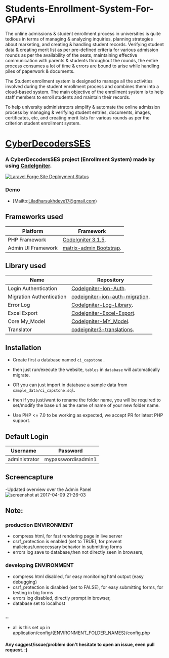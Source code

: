 # Students-Enrollment-System-For-GPArvi
The online admissions &amp; student enrollment process in universities is quite tedious in terms of managing &amp; analyzing inquiries, planning strategies about marketing, and creating &amp; handling student records. Verifying student data &amp; creating merit list as per pre-defined criteria for various admission rounds as per the availability of the seats, maintaining effective communication with parents & students throughout the rounds, the entire process consumes a lot of time & errors are bound to arise while handling piles of paperwork & documents.

The Student enrollment system is designed to manage all the activities involved during the student enrollment process and combines them into a cloud-based system. The main objective of the enrollment system is to help staff members to enroll students and maintain their records.

To help university administrators simplify & automate the online admission process by managing & verifying student entries, documents, images, certificates, etc, and creating merit lists for various rounds as per the criterion student enrollment system.
#  [CyberDecodersSES]((https://github.com/Liladhar-s/Students-Enrollment-System-For-GPArvi/))
### A CyberDecodersSES project (Enrollment System) made by using [CodeIgniter](http://codeigniter.com).

[![Laravel Forge Site Deployment Status](https://img.shields.io/endpoint?url=https%3A%2F%2Fforge.laravel.com%2Fsite-badges%2F2b682308-d55a-4064-a816-c8d5151c0366%3Fdate%3D1&style=plastic)](https://forge.laravel.com)

### Demo 

- [Mailto:Liladharsukhdeve17@gmail.com)

## Frameworks used
| Platform           | Framework                                                       |
|--------------------|-----------------------------------------------------------------|
| PHP Framework      | [CodeIgniter 3.1.5](http://codeigniter.com).                    |
| Admin UI Framework | [matrix-admin Bootstrap](http://matrixadmin.themedesigner.in/). |

## Library used


| Name                     | Repository                                                                                     |
|--------------------------|------------------------------------------------------------------------------------------------|
| Login Authentication     | [CodeIgniter-Ion-Auth](https://github.com/benedmunds/CodeIgniter-Ion-Auth).                    |
| Migration Authentication | [codeigniter-ion-auth-migration](https://github.com/iamfiscus/codeigniter-ion-auth-migration). |
| Error Log                | [CodeIgniter-Log-Library](https://github.com/appleboy/CodeIgniter-Log-Library).                |
| Excel Export             | [Codeigniter-Excel-Export](https://github.com/jiji262/Codeigniter-Excel-Export).               |
| Core My_Model            | [CodeIgniter-MY_Model](https://github.com/avenirer/CodeIgniter-MY_Model).                      |
| Translator               | [codeigniter3-translations](https://github.com/bcit-ci/codeigniter3-translations).             |

## Installation

- Create first a database named ``ci_capstone`` .
- then just run/execute the website, ``tables`` in ``database`` will automatically migrate.

- OR you can just import in database a sample data from ``sample_data/ci_capstone.sql``.

- then if you just/want to rename the folder name, you will be required to set/modify the base url as the same of name of your new folder name.

- Use PHP <= 7.0 to be working as expected, we accept PR for latest PHP support.

## Default Login

| Username      | Password           |
|---------------|--------------------|
| administrator | mypasswordisadmin1 |

## Screencapture
-Updated overview over the Admin Panel
![screenshot at 2017-04-09 21-26-03](https://cloud.githubusercontent.com/assets/8251344/24837640/50a98c44-1d6b-11e7-95b8-11c754f8c81d.png)

## Note:
### production ENVIRONMENT 
- compress html, for fast rendering page in live server 
- csrf_protection is enabled (set to TRUE), for prevent malicious/unnecessary behavior in submitting forms
- errors log save to database,then not directly seen in browsers,

### developing ENVIRONMENT
- compress html disabled, for easy monitoring html output (easy debugging)
- csrf_protection is disabled (set to FALSE), for easy submitting forms, for testing in big forms
- errors log disabled, directly prompt in browser,
- database set to localhost 

### ..
- all is this set up in application/config/{ENVIRONMENT_FOLDER_NAMES}/config.php


#### Any suggest/issue/problem don't hesitate to open an issue, even pull request. :)
